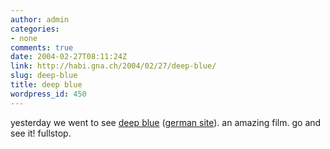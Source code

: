 ```yaml
---
author: admin
categories:
- none
comments: true
date: 2004-02-27T08:11:24Z
link: http://habi.gna.ch/2004/02/27/deep-blue/
slug: deep-blue
title: deep blue
wordpress_id: 450
---
```


yesterday we went to see [deep blue](http://www.deepbluethemovie.com/) ([german site](http://www.deepblue-derfilm.de)).
an amazing film. go and see it!
fullstop.
